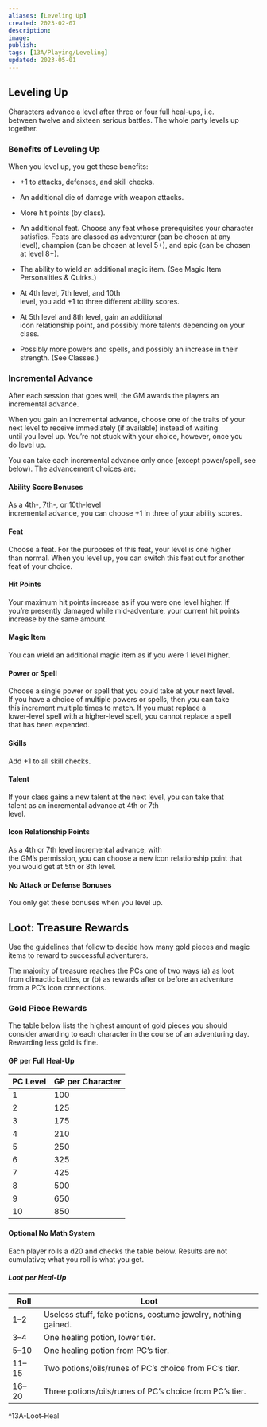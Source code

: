 ```yaml
---
aliases: [Leveling Up]
created: 2023-02-07
description: 
image: 
publish: 
tags: [13A/Playing/Leveling]
updated: 2023-05-01
---
```


## Leveling Up

Characters advance a level after three or four full heal-ups, i.e.  
between twelve and sixteen serious battles. The whole party levels up  
together.

### Benefits of Leveling Up

When you level up, you get these benefits:

- +1 to attacks, defenses, and skill checks.

- An additional die of damage with weapon attacks.

- More hit points (by class).

- An additional feat. Choose any feat whose prerequisites your character  
  satisfies. Feats are classed as adventurer (can be chosen at any  
  level), champion (can be chosen at level 5+), and epic (can be chosen  
  at level 8+).

- The ability to wield an additional magic item. (See Magic Item  
  Personalities & Quirks.)

- At 4th level, 7th level, and 10th  
  level, you add +1 to three different ability scores.

- At 5th level and 8th level, gain an additional  
  icon relationship point, and possibly more talents depending on your  
  class.

- Possibly more powers and spells, and possibly an increase in their  
  strength. (See Classes.)

### Incremental Advance

After each session that goes well, the GM awards the players an  
incremental advance.

When you gain an incremental advance, choose one of the traits of your  
next level to receive immediately (if available) instead of waiting  
until you level up. You’re not stuck with your choice, however, once you  
do level up.

You can take each incremental advance only once (except power/spell, see  
below). The advancement choices are:

#### Ability Score Bonuses

As a 4th-, 7th-, or 10th-level  
incremental advance, you can choose +1 in three of your ability scores.

#### Feat

Choose a feat. For the purposes of this feat, your level is one higher  
than normal. When you level up, you can switch this feat out for another  
feat of your choice.

#### Hit Points

Your maximum hit points increase as if you were one level higher. If  
you’re presently damaged while mid-adventure, your current hit points  
increase by the same amount.

#### Magic Item

You can wield an additional magic item as if you were 1 level higher.

#### Power or Spell

Choose a single power or spell that you could take at your next level.  
If you have a choice of multiple powers or spells, then you can take  
this increment multiple times to match. If you must replace a  
lower-level spell with a higher-level spell, you cannot replace a spell  
that has been expended.

#### Skills

Add +1 to all skill checks.

#### Talent

If your class gains a new talent at the next level, you can take that  
talent as an incremental advance at 4th or 7th  
level.

#### Icon Relationship Points

As a 4th or 7th level incremental advance, with  
the GM’s permission, you can choose a new icon relationship point that  
you would get at 5th or 8th level.

#### No Attack or Defense Bonuses

You only get these bonuses when you level up.

## Loot: Treasure Rewards

Use the guidelines that follow to decide how many gold pieces and magic  
items to reward to successful adventurers.

The majority of treasure reaches the PCs one of two ways (a) as loot  
from climactic battles, or (b) as rewards after or before an adventure  
from a PC’s icon connections.

### Gold Piece Rewards

The table below lists the highest amount of gold pieces you should  
consider awarding to each character in the course of an adventuring day.  
Rewarding less gold is fine.

#### GP per Full Heal-Up

| PC Level | GP per Character |
|----------|------------------|
| 1        | 100              |
| 2        | 125              |
| 3        | 175              |
| 4        | 210              |
| 5        | 250              |
| 6        | 325              |
| 7        | 425              |
| 8        | 500              |
| 9        | 650              |
| 10       | 850              |

#### Optional No Math System

Each player rolls a d20 and checks the table below. Results are not  
cumulative; what you roll is what you get.

##### Loot per Heal-Up

| Roll  | Loot                                                          |
|-------|---------------------------------------------------------------|
| 1–2   | Useless stuff, fake potions, costume jewelry, nothing gained. |
| 3–4   | One healing potion, lower tier.                               |
| 5–10  | One healing potion from PC’s tier.                            |
| 11–15 | Two potions/oils/runes of PC’s choice from PC’s tier.         |
| 16–20 | Three potions/oils/runes of PC’s choice from PC’s tier.       |
^13A-Loot-Heal